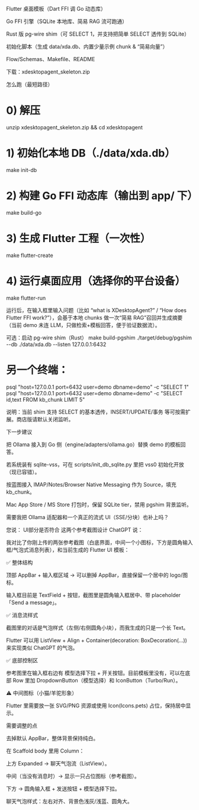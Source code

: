 Flutter 桌面模板（Dart FFI 调 Go 动态库）

Go FFI 引擎（SQLite 本地库、简易 RAG 流可跑通）

Rust 版 pg-wire shim（可 SELECT 1，并支持把简单 SELECT 透传到 SQLite）

初始化脚本（生成 data/xda.db、内置少量示例 chunk & “简易向量”）

Flow/Schemas、Makefile、README

下载：xdesktopagent_skeleton.zip

怎么跑（最短路径）
# 0) 解压
unzip xdesktopagent_skeleton.zip && cd xdesktopagent

# 1) 初始化本地 DB（./data/xda.db）
make init-db

# 2) 构建 Go FFI 动态库（输出到 app/ 下）
make build-go

# 3) 生成 Flutter 工程（一次性）
make flutter-create

# 4) 运行桌面应用（选择你的平台设备）
make flutter-run


运行后，在输入框里输入问题（比如 “what is XDesktopAgent?” / “How does Flutter FFI work?”），会基于本地 chunks 做一次“简易 RAG”召回并生成摘要（当前 demo 未连 LLM，只做检索+模板回答，便于验证数据流）。

可选：启动 pg-wire shim（Rust）
make build-pgshim
./target/debug/pgshim --db ./data/xda.db --listen 127.0.0.1:6432
# 另一个终端：
psql "host=127.0.0.1 port=6432 user=demo dbname=demo" -c "SELECT 1"
psql "host=127.0.0.1 port=6432 user=demo dbname=demo" -c "SELECT id,text FROM kb_chunk LIMIT 5"


说明：当前 shim 支持 SELECT 的基本透传，INSERT/UPDATE/事务 等可按需扩展。商店版请默认关闭监听。

下一步建议

把 Ollama 接入到 Go 侧（engine/adapters/ollama.go）替换 demo 的模板回答。

若系统装有 sqlite-vss，可在 scripts/init_db_sqlite.py 里把 vss0 初始化开放（现已容错）。

按蓝图接入 IMAP/Notes/Browser Native Messaging 作为 Source，填充 kb_chunk。

Mac App Store / MS Store 打包时，保留 SQLite tier，禁用 pgshim 背景监听。

需要我把 Ollama 适配器和一个真正的流式 UI（SSE/分块）也补上吗？ 

您说：
UI部分是否符合 这两个参考截图设计
ChatGPT 说：

我对比了你刚上传的两张参考截图（白底界面，中间一个小图标，下方是圆角输入框/气泡式消息列表），和当前生成的 Flutter UI 模板：

✅ 整体结构

顶部 AppBar + 输入框区域 → 可以删掉 AppBar，直接保留一个居中的 logo/图标。

输入框目前是 TextField + 按钮，截图里是圆角输入框居中、带 placeholder「Send a message」。

✅ 消息流样式

截图里的对话是气泡样式（左侧/右侧圆角小块），而我生成的只是一个长 Text。

Flutter 可以用 ListView + Align + Container(decoration: BoxDecoration(...)) 来实现类似 ChatGPT 的气泡。

✅ 底部控制区

参考图里在输入框右边有 模型选择下拉 + 开关按钮。目前模板里没有，可以在底部 Row 里加 DropdownButton（模型选择）和 IconButton（Turbo/Run）。

⚠️ 中间图标（小猫/羊驼形象）

Flutter 里需要放一张 SVG/PNG 资源或使用 Icon(Icons.pets) 占位，保持居中显示。

需要调整的点

去掉默认 AppBar，整体背景保持纯白。

在 Scaffold body 里用 Column：

上方 Expanded → 聊天气泡流（ListView）。

中间（当没有消息时）→ 显示一只占位图标（参考截图）。

下方 → 圆角输入框 + 发送按钮 + 模型选择下拉。

聊天气泡样式：左右对齐、背景色浅灰/浅蓝、圆角大。
